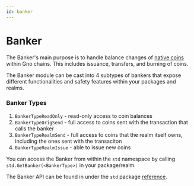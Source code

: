 ```yaml
---
id: banker
---
```


# Banker

The Banker's main purpose is to handle balance changes of [native coins](./coin.md) within Gno chains. This includes issuance, transfers, and burning of coins. 

The Banker module can be cast into 4 subtypes of bankers that expose different functionalities and safety features within your packages and realms.

[//]: # (The banker module is injected into the GnoVM runtime at execution. )

### Banker Types

1. `BankerTypeReadOnly` - read-only access to coin balances
2. `BankerTypeOrigSend` - full access to coins sent with the transaction that calls the banker
3. `BankerTypeRealmSend` - full access to coins that the realm itself owns, including the ones sent with the transaciton
4. `BankerTypeRealmIssue` - able to issue new coins
 
You can access the Banker from within the `std` namespace by calling `std.GetBanker(<BankerType>)` in your package/realm.

The Banker API can be found in under the `std` package [reference](../../reference/standard-library.md#banker).





